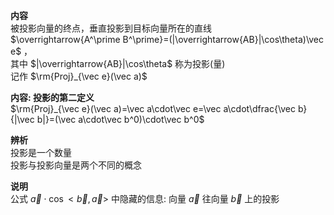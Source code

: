 **内容**  
被投影向量的终点，垂直投影到目标向量所在的直线  
$\overrightarrow{A^\prime B^\prime}=(|\overrightarrow{AB}|\cos\theta)\vec e$ ，  
其中 $|\overrightarrow{AB}|\cos\theta$ 称为投影(量)  
记作 $\rm{Proj}_{\vec e}(\vec a)$  
  
**内容: 投影的第二定义**  
$\rm{Proj}_{\vec e}(\vec a)=\vec a\cdot\vec e=\vec a\cdot\dfrac{\vec b}{|\vec b|}=(\vec a\cdot\vec b^0)\cdot\vec b^0$  
  
**辨析**  
投影是一个数量  
投影与投影向量是两个不同的概念  
  
**说明**  
公式 $\vec a\cdot\cos<\vec b,\vec a>$ 中隐藏的信息: 向量 $\vec a$ 往向量 $\vec b$ 上的投影  
